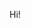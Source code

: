 Hi!

<!-- # shinyMRI-contest
Contest Submission: https://community.rstudio.com/t/shiny-contest-submission-shinymri-view-mri-images-in-shiny/23995
Demo App: https://haozhu233.shinyapps.io/shinyMRI-contest/

![](https://community.rstudio.com/uploads/default/optimized/2X/9/9ae6cecde050278c43a0423ec4dd64260756394c_2_690x366.gif)

![](https://community.rstudio.com/uploads/default/optimized/2X/6/6040cf7208bac035be04f4d6e7bfd723073460e9_2_690x444.gif)

This app demonstrates using R shiny to dynamically visualize 3D/4D medical imaging data in the conventional way. It offers a basic yet useful tool for researchers and clinicians to quickly check MRI data inside a browser. More importantly, the mechanism we used here can be used to visualize any 3D voxel data. Here we are using MRI images as an example because this is a well-known format for the public and it's fun to play with.

This app provides two modes to visualize the data. In the first mode, you can play the images like a movie. We call it "animation" mode. Behind the scene, the images are rendered into pngs under a different environment (See lazyr.R). Therefore, we can enjoy the ultimate streaming speed provided by renderImage while the main Shiny thread won't get blocked when generating those plots. This is different from the strategy of promises as promises is good for "a few operations that take a long time" while we have "lots of little operations that a bit slow".

In the second mode, you can play with the app interactively by clicking a point on any of the three plots. This 3D position will then be mapped to the other two plots and show you the cross-sectional picture of that point in the 3D space (indicated by the crosshair). In our field, clinicians uses this to diagnostic cerebrovascular diseases or other things like white matter disease.

If you check the source code of app.R, you will see the app itself is very small. The truth is that this time we also wraped up the two modes I just described as shiny modules. In the near future, we will release this two modules as a separate R package so people can use them more easily.

# Credits
This project was originally developed by the Biostats and Data Science Group at Marcus Institute (previously Institute for Aging Research) as a side project for Dr. Lew Lipsitz's Cerebrovascular Mechanism of Slow Gait & Fall study (Grant: 5R01-AG041785-03). Nischal Chand, who was an intern in our group, contributed a lot to this project and came up with the idea of using another environment to improve the performance. Deeply appreciated!

The original plotting design and the idea of making it dynamic was inspired by John Muschelli's neurobase package. The Demo MRI image data were downloaded from the UCLA Consortium for Neuropsychiatric Phenomics LA5c Study https://doi.org/10.12688/f1000research.11964.2. In this example, we are using Jon Clayden's RNifti package to read in the data as it is literally blazing fast.

Authors:
- Hao Zhu
- Nischal Mahaveer Chand
- Thomas Travison -->
